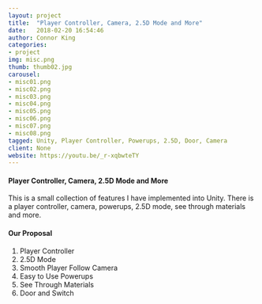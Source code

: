 ```yaml
---
layout: project
title:  "Player Controller, Camera, 2.5D Mode and More"
date:   2018-02-20 16:54:46
author: Connor King
categories:
- project
img: misc.png
thumb: thumb02.jpg
carousel:
- misc01.png
- misc02.png
- misc03.png
- misc04.png
- misc05.png
- misc06.png
- misc07.png
- misc08.png
tagged: Unity, Player Controller, Powerups, 2.5D, Door, Camera
client: None
website: https://youtu.be/_r-xqbwteTY
---
```

#### Player Controller, Camera, 2.5D Mode and More
This is a small collection of features I have implemented into Unity. There is a player controller, camera, powerups, 2.5D mode, see through materials and more. 

#### Our Proposal
1. Player Controller
2. 2.5D Mode
3. Smooth Player Follow Camera
4. Easy to Use Powerups
5. See Through Materials
6. Door and Switch

